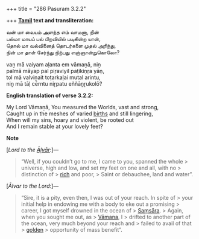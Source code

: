 +++
title = "286 Pasuram 3.2.2"

+++
**[Tamil](/definition/tamil#history "show Tamil definitions") text and transliteration:**

வன் மா வையம் அளந்த எம் வாமனா, நின்  
பல்மா மாயப் பல் பிறவியில் படிகின்ற யான்,  
தொல் மா வல்வினைத் தொடர்களை முதல் அரிந்து,  
நின் மா தாள் சேர்ந்து நிற்பது எஞ்ஞான்றுகொலோ?

vaṉ mā vaiyam aḷanta em vāmaṉā, niṉ  
palmā māyap pal piṟaviyil paṭikiṉṟa yāṉ,  
tol mā valviṉait toṭarkaḷai mutal arintu,  
niṉ mā tāḷ cērntu niṟpatu eññāṉṟukolō?

**English translation of verse 3.2.2:**

My Lord Vāmaṉā, You measured the Worlds, vast and strong,  
Caught up in the meshes of varied [births](/definition/birth#history "show births definitions") and still lingering,  
When will my sins, hoary and violent, be rooted out  
And I remain stable at your lovely feet?

**Note**  
  
[*Lord to the [Āḻvār](/definition/aḻvar#vaishnavism "show Āḻvār definitions")*:]—

> “Well, if you couldn’t go to me, I came to you, spanned the whole > universe, high and low, and set my feet on one and all, with no > distinction of > [rich](/definition/rich#history "show rich definitions") and poor, > Saint or debauchee, land and water”.

[*Ālvar to the Lord*:]—

> “Sire, it is a pity, even then, I was out of your reach. In spite of > your initial help in endowing me with a body to eke out a promising > career, I got myself drowned in the ocean of > [Saṃsāra](/definition/samsara#history "show Saṃsāra definitions"). > Again, when you sought me out, as > [Vāmana](/definition/vamana#history "show Vāmana definitions"), I > drifted to another part of the ocean, very much beyond your reach and > failed to avail of that > [golden](/definition/gold#history "show golden definitions") > opportunity of mass benefit”.


